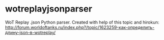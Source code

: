 # wotreplayjsonparser
WoT Replay .json Python parser.
Created with help of this topic and hirokun: http://forum.worldoftanks.ru/index.php?/topic/1623259-как-определить-длину-json-в-wotreplay/
